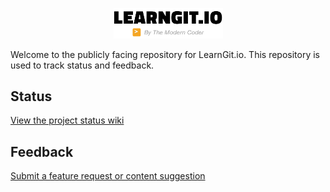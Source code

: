 <p align="center">
  <picture>
    <source media="(prefers-color-scheme: dark)" srcset="images/logo_light.png">
    <source media="(prefers-color-scheme: light)" srcset="images/logo_dark.png">
    <img width="175px" alt="Shows a mostly text logo for LearnGit.io in bold white text that reads: LearnGit.io by The Modern Coder" src="images/logo_dark.png">
  </picture>
<p>

Welcome to the publicly facing repository for LearnGit.io. This repository is used to track status and feedback.

## Status

[View the project status wiki](https://github.com/JackLot/LearnGit.io/wiki/Status)

## Feedback

[Submit a feature request or content suggestion](https://github.com/JackLot/LearnGit.io/issues/new?assignees=&labels=feature+request+%2F+content+suggestion&template=feature-request-or-content-suggestion.md&title=)

